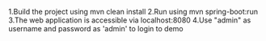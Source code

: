 1.Build the project using mvn clean install
2.Run using mvn spring-boot:run
3.The web application is accessible via localhost:8080
4.Use "admin" as username and password as 'admin' to login to demo